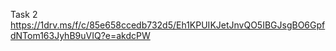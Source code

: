 Task 2
https://1drv.ms/f/c/85e658ccedb732d5/Eh1KPUIKJetJnvQO5IBGJsgBO6GpfdNTom163JyhB9uVIQ?e=akdcPW
